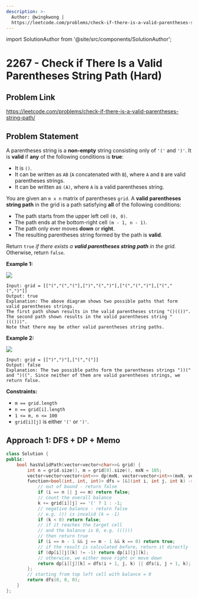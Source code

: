 ```yaml
---
description: >-
  Author: @wingkwong |
  https://leetcode.com/problems/check-if-there-is-a-valid-parentheses-string-path/
---
```


import SolutionAuthor from '@site/src/components/SolutionAuthor';

# 2267 - Check if There Is a Valid Parentheses String Path (Hard)

## Problem Link

https://leetcode.com/problems/check-if-there-is-a-valid-parentheses-string-path/

## Problem Statement

A parentheses string is a **non-empty** string consisting only of `'('` and `')'`. It is **valid** if **any** of the following conditions is **true**:

* It is `()`.
* It can be written as `AB` (`A` concatenated with `B`), where `A` and `B` are valid parentheses strings.
* It can be written as `(A)`, where `A` is a valid parentheses string.

You are given an `m x n` matrix of parentheses `grid`. A **valid parentheses string path** in the grid is a path satisfying **all** of the following conditions:

* The path starts from the upper left cell `(0, 0)`.
* The path ends at the bottom-right cell `(m - 1, n - 1)`.
* The path only ever moves **down** or **right**.
* The resulting parentheses string formed by the path is **valid**.

Return `true` _if there exists a **valid parentheses string path** in the grid._ Otherwise, return `false`.



**Example 1:**

![](https://assets.leetcode.com/uploads/2022/03/15/example1drawio.png)

```
Input: grid = [["(","(","("],[")","(",")"],["(","(",")"],["(","(",")"]]
Output: true
Explanation: The above diagram shows two possible paths that form valid parentheses strings.
The first path shown results in the valid parentheses string "()(())".
The second path shown results in the valid parentheses string "((()))".
Note that there may be other valid parentheses string paths.
```

**Example 2:**

![](https://assets.leetcode.com/uploads/2022/03/15/example2drawio.png)

```
Input: grid = [[")",")"],["(","("]]
Output: false
Explanation: The two possible paths form the parentheses strings "))(" and ")((". Since neither of them are valid parentheses strings, we return false. 
```

**Constraints:**

* `m == grid.length`
* `n == grid[i].length`
* `1 <= m, n <= 100`
* `grid[i][j]` is either `'('` or `')'`.

## Approach 1: DFS + DP + Memo

<SolutionAuthor name="@wingkwong"/>

```cpp
class Solution {
public:
    bool hasValidPath(vector<vector<char>>& grid) {
        int n = grid.size(), m = grid[0].size(), mxN = 105;
        vector<vector<vector<int>>> dp(mxN, vector<vector<int>>(mxN, vector<int>(mxN * 2, -1)));
        function<bool(int, int, int)> dfs = [&](int i, int j, int k) -> bool {
            // out of bound - return false
            if (i == n || j == m) return false;
            // count the overall balance
            k += grid[i][j] == '(' ? 1 : -1;
            // negative balance - return false
            // e.g. ()) is invalid (k = -1)
            if (k < 0) return false;
            // if it reaches the target cell 
            // and the balance is 0, e.g. ((()))
            // then return true 
            if (i == n - 1 && j == m - 1 && k == 0) return true;
            // if the result is calculated before, return it directly
            if (dp[i][j][k] != -1) return dp[i][j][k];
            // otherwise, we either move right or move down
            return dp[i][j][k] = dfs(i + 1, j, k) || dfs(i, j + 1, k);
        };
        // starting from top left cell with balance = 0
        return dfs(0, 0, 0);
    }
};
```
